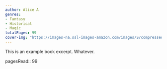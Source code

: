 ```yaml
---
author: Alice A
genres:
- Fantasy
- Historical
- Magic
totalPages: 99
cover-img: "https://images-na.ssl-images-amazon.com/images/S/compressed.photo.goodreads.com/books/1472119680i/27833670.jpg"
---
```



This is an example book excerpt. Whatever.

pagesRead:: 99

